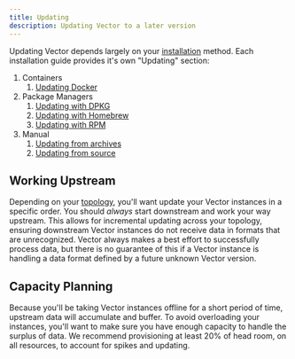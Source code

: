 ```yaml
---
title: Updating
description: Updating Vector to a later version
---
```


Updating Vector depends largely on your [installation][docs.installation] 
method. Each installation guide provides it's own "Updating" section:

1. Containers
   1. [Updating Docker][docs.containers.docker#updating]
2. Package Managers
   1. [Updating with DPKG][docs.dpkg#updating]
   2. [Updating with Homebrew][docs.homebrew#updating]
   3. [Updating with RPM][docs.rpm#updating]
3. Manual
   1. [Updating from archives][docs.from_archives#updating]
   1. [Updating from source][docs.from_archives#updating]

## Working Upstream

Depending on your [topology][docs.topologies], you'll want update your Vector
instances in a specific order. You should _always_ start downstream and work
your way upstream. This allows for incremental updating across your topology,
ensuring downstream Vector instances do not receive data in formats that are
unrecognized. Vector always makes a best effort to successfully process data,
but there is no guarantee of this if a Vector instance is handling a data
format defined by a future unknown Vector version.

## Capacity Planning

Because you'll be taking Vector instances offline for a short period of time,
upstream data will accumulate and buffer. To avoid overloading your instances,
you'll want to make sure you have enough capacity to handle the surplus of
data. We recommend provisioning at least 20% of head room, on all resources,
to account for spikes and updating.


[docs.containers.docker#updating]: /docs/setup/installation/containers/docker#updating
[docs.dpkg#updating]: /docs/setup/installation/package-managers/dpkg#updating
[docs.from_archives#updating]: /docs/setup/installation/manual/from-archives#updating
[docs.homebrew#updating]: /docs/setup/installation/package-managers/homebrew#updating
[docs.installation]: /docs/setup/installation
[docs.rpm#updating]: /docs/setup/installation/package-managers/rpm#updating
[docs.topologies]: /docs/setup/deployment/topologies

